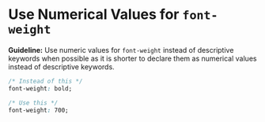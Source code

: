 # Use Numerical Values for `font-weight`

**Guideline:** Use numeric values for `font-weight` instead of descriptive keywords when possible as it is shorter to declare them as numerical values instead of descriptive keywords.

```css
/* Instead of this */
font-weight: bold;

/* Use this */
font-weight: 700;
```